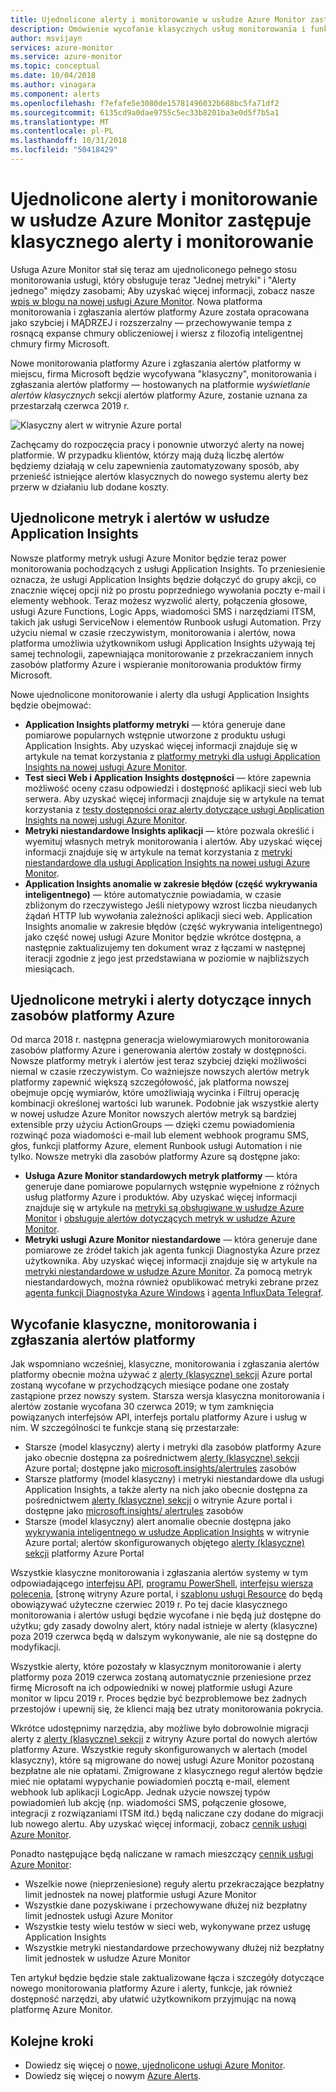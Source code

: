 ```yaml
---
title: Ujednolicone alerty i monitorowanie w usłudze Azure Monitor zastępuje klasycznego alerty i monitorowanie
description: Omówienie wycofanie klasycznych usług monitorowania i funkcjonalności, wcześniej wyświetlane w witrynie Azure portal w obszarze alerty (klasyczne). Klasyczne, alerty i monitorowanie obejmuje alertów klasycznych metryki dla zasobów platformy Azure, klasyczne alertów dotyczących metryk usługi Application Insights alertów klasycznych testu internetowego usługi Application Insights klasycznego metryk niestandardowych na podstawie alertów dla usługi Application Insights i Model Klasyczny alerty dotyczące SmartDetection Insights aplikacji w wersji 1
author: msvijayn
services: azure-monitor
ms.service: azure-monitor
ms.topic: conceptual
ms.date: 10/04/2018
ms.author: vinagara
ms.component: alerts
ms.openlocfilehash: f7efafe5e3080de15781496032b688bc5fa71df2
ms.sourcegitcommit: 6135cd9a0dae9755c5ec33b8201ba3e0d5f7b5a1
ms.translationtype: MT
ms.contentlocale: pl-PL
ms.lasthandoff: 10/31/2018
ms.locfileid: "50418429"
---
```

# <a name="unified-alerting--monitoring-in-azure-monitor-replaces-classic-alerting--monitoring"></a>Ujednolicone alerty i monitorowanie w usłudze Azure Monitor zastępuje klasycznego alerty i monitorowanie

Usługa Azure Monitor stał się teraz am ujednoliconego pełnego stosu monitorowania usługi, który obsługuje teraz "Jednej metryki" i "Alerty jednego" między zasobami; Aby uzyskać więcej informacji, zobacz nasze [wpis w blogu na nowej usługi Azure Monitor](https://azure.microsoft.com/blog/new-full-stack-monitoring-capabilities-in-azure-monitor/). Nowa platforma monitorowania i zgłaszania alertów platformy Azure została opracowana jako szybciej i MĄDRZEJ i rozszerzalny — przechowywanie tempa z rosnącą expanse chmury obliczeniowej i wiersz z filozofią inteligentnej chmury firmy Microsoft. 

Nowe monitorowania platformy Azure i zgłaszania alertów platformy w miejscu, firma Microsoft będzie wycofywana "klasyczny", monitorowania i zgłaszania alertów platformy — hostowanych na platformie *wyświetlanie alertów klasycznych* sekcji alertów platformy Azure, zostanie uznana za przestarzałą czerwca 2019 r.

 ![Klasyczny alert w witrynie Azure portal](media/monitoring-classic-retirement/monitor-alert-screen2.png) 

Zachęcamy do rozpoczęcia pracy i ponownie utworzyć alerty na nowej platformie. W przypadku klientów, którzy mają dużą liczbę alertów będziemy działają w celu zapewnienia zautomatyzowany sposób, aby przenieść istniejące alertów klasycznych do nowego systemu alerty bez przerw w działaniu lub dodane koszty.

## <a name="unified-metrics-and-alerts-in-application-insights"></a>Ujednolicone metryk i alertów w usłudze Application Insights

Nowsze platformy metryk usługi Azure Monitor będzie teraz power monitorowania pochodzących z usługi Application Insights. To przeniesienie oznacza, że usługi Application Insights będzie dołączyć do grupy akcji, co znacznie więcej opcji niż po prostu poprzedniego wywołania poczty e-mail i elementy webhook. Teraz możesz wyzwolić alerty, połączenia głosowe, usługi Azure Functions, Logic Apps, wiadomości SMS i narzędziami ITSM, takich jak usługi ServiceNow i elementów Runbook usługi Automation. Przy użyciu niemal w czasie rzeczywistym, monitorowania i alertów, nowa platforma umożliwia użytkownikom usługi Application Insights używają tej samej technologii, zapewniająca monitorowanie z przekraczaniem innych zasobów platformy Azure i wspieranie monitorowania produktów firmy Microsoft.

Nowe ujednolicone monitorowanie i alerty dla usługi Application Insights będzie obejmować:

- **Application Insights platformy metryki** — która generuje dane pomiarowe popularnych wstępnie utworzone z produktu usługi Application Insights. Aby uzyskać więcej informacji znajduje się w artykule na temat korzystania z [platformy metryki dla usługi Application Insights na nowej usługi Azure Monitor](../application-insights/pre-aggregated-metrics-log-metrics.md#pre-aggregated-metrics).
- **Test sieci Web i Application Insights dostępności** — które zapewnia możliwość oceny czasu odpowiedzi i dostępność aplikacji sieci web lub serwera. Aby uzyskać więcej informacji znajduje się w artykule na temat korzystania z [testy dostępności oraz alerty dotyczące usługi Application Insights na nowej usługi Azure Monitor](../application-insights/app-insights-monitor-web-app-availability.md).
- **Metryki niestandardowe Insights aplikacji** — które pozwala określić i wyemituj własnych metryk monitorowania i alertów. Aby uzyskać więcej informacji znajduje się w artykule na temat korzystania z [metryki niestandardowe dla usługi Application Insights na nowej usługi Azure Monitor](../application-insights/pre-aggregated-metrics-log-metrics.md#custom-metrics-dimensions-and-pre-aggregation).
- **Application Insights anomalie w zakresie błędów (część wykrywania inteligentnego)** — które automatycznie powiadamia, w czasie zbliżonym do rzeczywistego Jeśli nietypowy wzrost liczba nieudanych żądań HTTP lub wywołania zależności aplikacji sieci web. Application Insights anomalie w zakresie błędów (część wykrywania inteligentnego) jako część nowej usługi Azure Monitor będzie wkrótce dostępna, a następnie zaktualizujemy ten dokument wraz z łączami w następnej iteracji zgodnie z jego jest przedstawiana w poziomie w najbliższych miesiącach.

## <a name="unified-metrics--alerts-for-other-azure-resources"></a>Ujednolicone metryki i alerty dotyczące innych zasobów platformy Azure

Od marca 2018 r. następna generacja wielowymiarowych monitorowania zasobów platformy Azure i generowania alertów zostały w dostępności. Nowsze platformy metryk i alertów jest teraz szybciej dzięki możliwości niemal w czasie rzeczywistym. Co ważniejsze nowszych alertów metryk platformy zapewnić większą szczegółowość, jak platforma nowszej obejmuje opcję wymiarów, które umożliwiają wycinka i Filtruj operację kombinacji określonej wartości lub warunek. Podobnie jak wszystkie alerty w nowej usłudze Azure Monitor nowszych alertów metryk są bardziej extensible przy użyciu ActionGroups — dzięki czemu powiadomienia rozwinąć poza wiadomości e-mail lub element webhook programu SMS, głos, funkcji platformy Azure, element Runbook usługi Automation i nie tylko.
Nowsze metryki dla zasobów platformy Azure są dostępne jako:

- **Usługa Azure Monitor standardowych metryk platformy** — która generuje dane pomiarowe popularnych wstępnie wypełnione z różnych usług platformy Azure i produktów. Aby uzyskać więcej informacji znajduje się w artykule na [metryki są obsługiwane w usłudze Azure Monitor](monitoring-near-real-time-metric-alerts.md#metrics-and-dimensions-supported) i [obsługuje alertów dotyczących metryk w usłudze Azure Monitor](alert-metric-overview.md#supported-resource-types-for-metric-alerts).
- **Metryki usługi Azure Monitor niestandardowe** — która generuje dane pomiarowe ze źródeł takich jak agenta funkcji Diagnostyka Azure przez użytkownika. Aby uzyskać więcej informacji znajduje się w artykule na [metryki niestandardowe w usłudze Azure Monitor](metrics-custom-overview.md). Za pomocą metryk niestandardowych, można również opublikować metryki zebrane przez [agenta funkcji Diagnostyka Azure Windows](metrics-store-custom-guestos-resource-manager-vm.md) i [agenta InfluxData Telegraf](metrics-store-custom-linux-telegraf.md).

## <a name="retirement-of-classic-monitoring-and-alerting-platform"></a>Wycofanie klasyczne, monitorowania i zgłaszania alertów platformy

Jak wspomniano wcześniej, klasyczne, monitorowania i zgłaszania alertów platformy obecnie można używać z [alerty (klasyczne) sekcji](monitoring-overview-alerts-classic.md) Azure portal zostaną wycofane w przychodzących miesiące podane one zostały zastąpione przez nowszy system.
Starsza wersja klasyczna monitorowania i alertów zostanie wycofana 30 czerwca 2019; w tym zamknięcia powiązanych interfejsów API, interfejs portalu platformy Azure i usług w nim. W szczególności te funkcje staną się przestarzałe:

- Starsze (model klasyczny) alerty i metryki dla zasobów platformy Azure jako obecnie dostępna za pośrednictwem [alerty (klasyczne) sekcji](monitoring-overview-alerts-classic.md) Azure portal; dostępne jako [microsoft.insights/alertrules](https://docs.microsoft.com/rest/api/monitor/alertrules) zasobów
- Starsze platformy (model klasyczny) i metryki niestandardowe dla usługi Application Insights, a także alerty na nich jako obecnie dostępna za pośrednictwem [alerty (klasyczne) sekcji](monitoring-overview-alerts-classic.md) o witrynie Azure portal i dostępne jako [microsoft.insights/ alertrules](https://docs.microsoft.com/rest/api/monitor/alertrules) zasobów
- Starsze (model klasyczny) alert anomalie obecnie dostępna jako [wykrywania inteligentnego w usłudze Application Insights](../application-insights/app-insights-proactive-diagnostics.md) w witrynie Azure portal; alertów skonfigurowanych objętego [alerty (klasyczne) sekcji](monitoring-overview-alerts-classic.md) platformy Azure Portal

Wszystkie klasyczne monitorowania i zgłaszania alertów systemy w tym odpowiadającego [interfejsu API](https://msdn.microsoft.com/library/azure/dn931945.aspx), [programu PowerShell](insights-alerts-powershell.md), [interfejsu wiersza polecenia](insights-alerts-command-line-interface.md), [stronę witryny Azure portal, i [szablonu usługi Resource](monitoring-enable-alerts-using-template.md) do będą obowiązywać użyteczne czerwiec 2019 r. Po tej dacie klasycznego monitorowania i alertów usługi będzie wycofane i nie będą już dostępne do użytku; gdy zasady dowolny alert, który nadal istnieje w alerty (klasyczne) poza 2019 czerwca będą w dalszym wykonywanie, ale nie są dostępne do modyfikacji.

Wszystkie alerty, które pozostały w klasycznym monitorowanie i alerty platformy poza 2019 czerwca zostaną automatycznie przeniesione przez firmę Microsoft na ich odpowiedniki w nowej platformie usługi Azure monitor w lipcu 2019 r. Proces będzie być bezproblemowe bez żadnych przestojów i upewnij się, że klienci mają bez utraty monitorowania pokrycia.

Wkrótce udostępnimy narzędzia, aby możliwe było dobrowolnie migracji alerty z [alerty (klasyczne) sekcji](monitoring-overview-alerts-classic.md) z witryny Azure portal do nowych alertów platformy Azure. Wszystkie reguły skonfigurowanych w alertach (model klasyczny), które są migrowane do nowej usługi Azure Monitor pozostaną bezpłatne ale nie opłatami. Zmigrowane z klasycznego reguł alertów będzie mieć nie opłatami wypychanie powiadomień pocztą e-mail, element webhook lub aplikacji LogicApp. Jednak użycie nowszej typów powiadomień lub akcję (np. wiadomości SMS, połączenie głosowe, integracji z rozwiązaniami ITSM itd.) będą naliczane czy dodane do migracji lub nowego alertu. Aby uzyskać więcej informacji, zobacz [cennik usługi Azure Monitor](https://azure.microsoft.com/pricing/details/monitor/).

Ponadto następujące będą naliczane w ramach mieszczący [cennik usługi Azure Monitor](https://azure.microsoft.com/pricing/details/monitor/):

- Wszelkie nowe (nieprzeniesione) reguły alertu przekraczające bezpłatny limit jednostek na nowej platformie usługi Azure Monitor
- Wszystkie dane pozyskiwane i przechowywane dłużej niż bezpłatny limit jednostek usługi Azure Monitor
- Wszystkie testy wielu testów w sieci web, wykonywane przez usługę Application Insights
- Wszystkie metryki niestandardowe przechowywany dłużej niż bezpłatny limit jednostek w usłudze Azure Monitor

Ten artykuł będzie będzie stale zaktualizowane łącza i szczegóły dotyczące nowego monitorowania platformy Azure i alerty, funkcje, jak również dostępność narzędzi, aby ułatwić użytkownikom przyjmując na nową platformę Azure Monitor.


## <a name="next-steps"></a>Kolejne kroki

* Dowiedz się więcej o [nowe, ujednolicone usługi Azure Monitor](../azure-monitor/overview.md).
* Dowiedz się więcej o nowym [Azure Alerts](monitoring-overview-unified-alerts.md).
